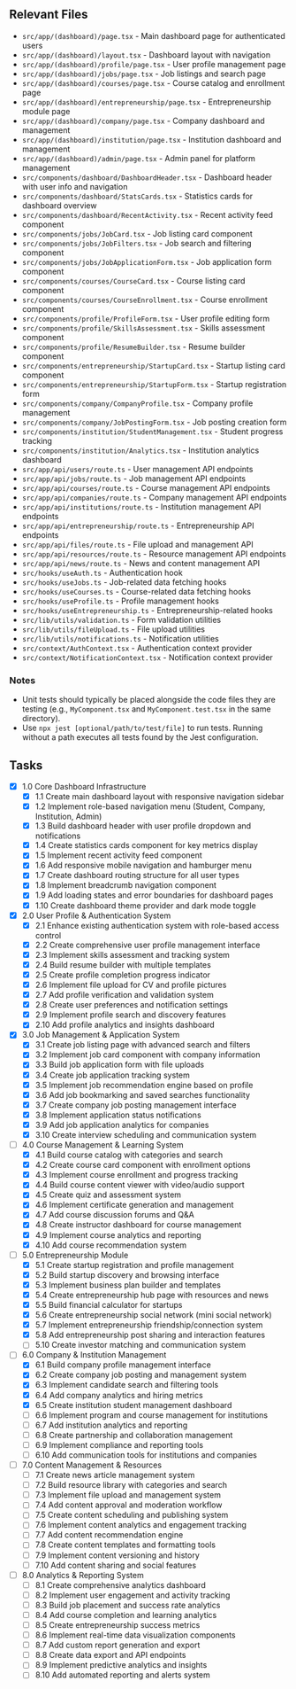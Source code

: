 ## Relevant Files

- `src/app/(dashboard)/page.tsx` - Main dashboard page for authenticated users
- `src/app/(dashboard)/layout.tsx` - Dashboard layout with navigation
- `src/app/(dashboard)/profile/page.tsx` - User profile management page
- `src/app/(dashboard)/jobs/page.tsx` - Job listings and search page
- `src/app/(dashboard)/courses/page.tsx` - Course catalog and enrollment page
- `src/app/(dashboard)/entrepreneurship/page.tsx` - Entrepreneurship module page
- `src/app/(dashboard)/company/page.tsx` - Company dashboard and management
- `src/app/(dashboard)/institution/page.tsx` - Institution dashboard and management
- `src/app/(dashboard)/admin/page.tsx` - Admin panel for platform management
- `src/components/dashboard/DashboardHeader.tsx` - Dashboard header with user info and navigation
- `src/components/dashboard/StatsCards.tsx` - Statistics cards for dashboard overview
- `src/components/dashboard/RecentActivity.tsx` - Recent activity feed component
- `src/components/jobs/JobCard.tsx` - Job listing card component
- `src/components/jobs/JobFilters.tsx` - Job search and filtering component
- `src/components/jobs/JobApplicationForm.tsx` - Job application form component
- `src/components/courses/CourseCard.tsx` - Course listing card component
- `src/components/courses/CourseEnrollment.tsx` - Course enrollment component
- `src/components/profile/ProfileForm.tsx` - User profile editing form
- `src/components/profile/SkillsAssessment.tsx` - Skills assessment component
- `src/components/profile/ResumeBuilder.tsx` - Resume builder component
- `src/components/entrepreneurship/StartupCard.tsx` - Startup listing card component
- `src/components/entrepreneurship/StartupForm.tsx` - Startup registration form
- `src/components/company/CompanyProfile.tsx` - Company profile management
- `src/components/company/JobPostingForm.tsx` - Job posting creation form
- `src/components/institution/StudentManagement.tsx` - Student progress tracking
- `src/components/institution/Analytics.tsx` - Institution analytics dashboard
- `src/app/api/users/route.ts` - User management API endpoints
- `src/app/api/jobs/route.ts` - Job management API endpoints
- `src/app/api/courses/route.ts` - Course management API endpoints
- `src/app/api/companies/route.ts` - Company management API endpoints
- `src/app/api/institutions/route.ts` - Institution management API endpoints
- `src/app/api/entrepreneurship/route.ts` - Entrepreneurship API endpoints
- `src/app/api/files/route.ts` - File upload and management API
- `src/app/api/resources/route.ts` - Resource management API endpoints
- `src/app/api/news/route.ts` - News and content management API
- `src/hooks/useAuth.ts` - Authentication hook
- `src/hooks/useJobs.ts` - Job-related data fetching hooks
- `src/hooks/useCourses.ts` - Course-related data fetching hooks
- `src/hooks/useProfile.ts` - Profile management hooks
- `src/hooks/useEntrepreneurship.ts` - Entrepreneurship-related hooks
- `src/lib/utils/validation.ts` - Form validation utilities
- `src/lib/utils/fileUpload.ts` - File upload utilities
- `src/lib/utils/notifications.ts` - Notification utilities
- `src/context/AuthContext.tsx` - Authentication context provider
- `src/context/NotificationContext.tsx` - Notification context provider

### Notes

- Unit tests should typically be placed alongside the code files they are testing (e.g., `MyComponent.tsx` and `MyComponent.test.tsx` in the same directory).
- Use `npx jest [optional/path/to/test/file]` to run tests. Running without a path executes all tests found by the Jest configuration.

## Tasks

- [x] 1.0 Core Dashboard Infrastructure
  - [x] 1.1 Create main dashboard layout with responsive navigation sidebar
  - [x] 1.2 Implement role-based navigation menu (Student, Company, Institution, Admin)
  - [x] 1.3 Build dashboard header with user profile dropdown and notifications
  - [x] 1.4 Create statistics cards component for key metrics display
  - [x] 1.5 Implement recent activity feed component
  - [x] 1.6 Add responsive mobile navigation and hamburger menu
  - [x] 1.7 Create dashboard routing structure for all user types
  - [x] 1.8 Implement breadcrumb navigation component
  - [x] 1.9 Add loading states and error boundaries for dashboard pages
  - [x] 1.10 Create dashboard theme provider and dark mode toggle

- [x] 2.0 User Profile & Authentication System
  - [x] 2.1 Enhance existing authentication system with role-based access control
  - [x] 2.2 Create comprehensive user profile management interface
  - [x] 2.3 Implement skills assessment and tracking system
  - [x] 2.4 Build resume builder with multiple templates
  - [x] 2.5 Create profile completion progress indicator
  - [x] 2.6 Implement file upload for CV and profile pictures
  - [x] 2.7 Add profile verification and validation system
  - [x] 2.8 Create user preferences and notification settings
  - [x] 2.9 Implement profile search and discovery features
  - [x] 2.10 Add profile analytics and insights dashboard

- [x] 3.0 Job Management & Application System
  - [x] 3.1 Create job listing page with advanced search and filters
  - [x] 3.2 Implement job card component with company information
  - [x] 3.3 Build job application form with file uploads
  - [x] 3.4 Create job application tracking system
  - [x] 3.5 Implement job recommendation engine based on profile
  - [x] 3.6 Add job bookmarking and saved searches functionality
  - [x] 3.7 Create company job posting management interface
  - [x] 3.8 Implement application status notifications
  - [x] 3.9 Add job application analytics for companies
  - [x] 3.10 Create interview scheduling and communication system

- [ ] 4.0 Course Management & Learning System
  - [x] 4.1 Build course catalog with categories and search
  - [x] 4.2 Create course card component with enrollment options
  - [x] 4.3 Implement course enrollment and progress tracking
  - [x] 4.4 Build course content viewer with video/audio support
  - [x] 4.5 Create quiz and assessment system
  - [x] 4.6 Implement certificate generation and management
  - [x] 4.7 Add course discussion forums and Q&A
  - [x] 4.8 Create instructor dashboard for course management
  - [x] 4.9 Implement course analytics and reporting
  - [x] 4.10 Add course recommendation system

- [ ] 5.0 Entrepreneurship Module
  - [x] 5.1 Create startup registration and profile management
  - [x] 5.2 Build startup discovery and browsing interface
  - [x] 5.3 Implement business plan builder and templates
  - [x] 5.4 Create entrepreneurship hub page with resources and news
  - [x] 5.5 Build financial calculator for startups
  - [x] 5.6 Create entrepreneurship social network (mini social network)
  - [x] 5.7 Implement entrepreneurship friendship/connection system
  - [x] 5.8 Add entrepreneurship post sharing and interaction features
  - [ ] 5.10 Create investor matching and communication system

- [ ] 6.0 Company & Institution Management
  - [x] 6.1 Build company profile management interface
  - [x] 6.2 Create company job posting and management system
  - [x] 6.3 Implement candidate search and filtering tools
  - [x] 6.4 Add company analytics and hiring metrics
  - [x] 6.5 Create institution student management dashboard
  - [ ] 6.6 Implement program and course management for institutions
  - [ ] 6.7 Add institution analytics and reporting
  - [ ] 6.8 Create partnership and collaboration management
  - [ ] 6.9 Implement compliance and reporting tools
  - [ ] 6.10 Add communication tools for institutions and companies

- [ ] 7.0 Content Management & Resources
  - [ ] 7.1 Create news article management system
  - [ ] 7.2 Build resource library with categories and search
  - [ ] 7.3 Implement file upload and management system
  - [ ] 7.4 Add content approval and moderation workflow
  - [ ] 7.5 Create content scheduling and publishing system
  - [ ] 7.6 Implement content analytics and engagement tracking
  - [ ] 7.7 Add content recommendation engine
  - [ ] 7.8 Create content templates and formatting tools
  - [ ] 7.9 Implement content versioning and history
  - [ ] 7.10 Add content sharing and social features

- [ ] 8.0 Analytics & Reporting System
  - [ ] 8.1 Create comprehensive analytics dashboard
  - [ ] 8.2 Implement user engagement and activity tracking
  - [ ] 8.3 Build job placement and success rate analytics
  - [ ] 8.4 Add course completion and learning analytics
  - [ ] 8.5 Create entrepreneurship success metrics
  - [ ] 8.6 Implement real-time data visualization components
  - [ ] 8.7 Add custom report generation and export
  - [ ] 8.8 Create data export and API endpoints
  - [ ] 8.9 Implement predictive analytics and insights
  - [ ] 8.10 Add automated reporting and alerts system
